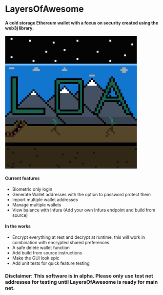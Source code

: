 # LayersOfAwesome

#### A cold storage Ethereum wallet with a focus on security created using the web3j library.

![Image](https://github.com/B3nac/LayersOfAwesome/blob/main/Bigger-LOA-Image.png?raw=true)

#### Current features

- Biometric only login 
- Generate Wallet addresses with the option to password protect them
- Import multiple wallet addresses
- Manage multiple wallets
- View balance with Infura (Add your own Infura endpoint and build from source)

#### In the works

- Encrypt everything at rest and decrypt at runtime, this will work in combination with encrypted shared preferences
- A safe delete wallet function
- Add build from source instructions
- Make the GUI look epic
- Add unit tests for quick feature testing

### Disclaimer: This software is in alpha. Please only use test net addresses for testing until LayersOfAwesome is ready for main net.
